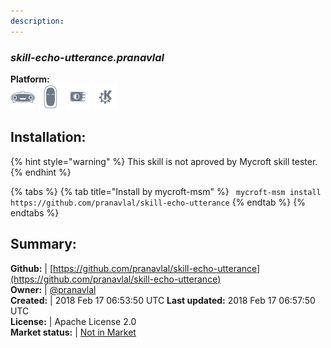 ```yaml
---
description: 
---
```


### _skill-echo-utterance.pranavlal_  
  
**Platform:**  
 ![Mark I](../.gitbook/assets/mark-1-icon.png)  ![Mark II](../.gitbook/assets/mark-2-icon.png)  ![Picroft](../.gitbook/assets/picroft-icon.png)  ![plasmoid](../.gitbook/assets/kde.png)   
## Installation:  
{% hint style="warning" %}
This skill is not aproved by Mycroft skill tester.
{% endhint %}
    
{% tabs %}
{% tab title="Install by mycroft-msm" %}
``` mycroft-msm install https://github.com/pranavlal/skill-echo-utterance```
{% endtab %}
  {% endtabs %}
    
## Summary:  
**Github:** | [https://github.com/pranavlal/skill-echo-utterance](https://github.com/pranavlal/skill-echo-utterance)  
**Owner:** | [@pranavlal](https://github.com/pranavlal)  
**Created:** | 2018 Feb 17 06:53:50 UTC  **Last updated:** 2018 Feb 17 06:57:50 UTC  
**License:** | Apache License 2.0  
**Market status:** | [Not in Market](https://market.mycroft.ai/skill/)  
